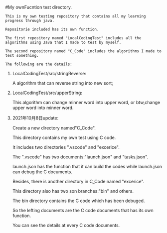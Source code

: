 #My ownFucntion test directory.

	This is my own testing repository that contains all my learning progress through java.

	Repositorie included has its own function.

	The first repository named "LocalCodingTest" includes all the algorithms using Java that I made to test by myself.
	
	The second repository named "C_Code" includes the algorithms I made to test something.

	The following are the details:

1.	LocalCodingTest/src/stringReverse:

	A algorithm that can reverse string into new sort;

2.	LocalCodingTest/src/upperString:

	This algorithm can change minner word into upper word, or btw,change upper word into minner word.

3.	2021年10月8日update:

	Create a new directory named"C_Code".

	This directory contains my own test using C code.

	It includes two directories ".vscode" and "excerice".

	The ".vscode" has two documents:"launch.json" and "tasks.json".

	launch.json has the function that it can build the codes while launch.json can debug the C documents.
  
	Besides, there is another directory in C_Code named "excerice".

	This directory also has two son branches:"bin" and others.

	The bin directory contains the C code which has been debuged.

	So the lefting documents are the C code documents that has its own function.

	You can see the details at every C code documents. 